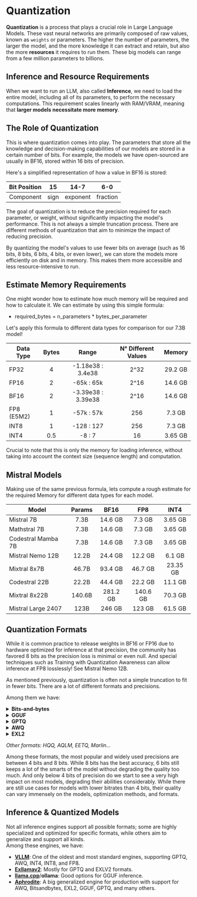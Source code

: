 # Quantization

**Quantization** is a process that plays a crucial role in Large Language Models. These vast neural networks are primarily composed of raw values, known as `weights` or parameters. The higher the number of parameters, the larger the model, and the more knowledge it can extract and retain, but also the more **resources** it requires to run them. These big models can range from a few million parameters to billions.

## Inference and Resource Requirements

When we want to run an LLM, also called **Inference**, we need to load the entire model, including all of its parameters, to perform the necessary computations. This requirement scales linearly with RAM/VRAM, meaning that **larger models necessitate more memory**.

## The Role of Quantization

This is where quantization comes into play. The parameters that store all the knowledge and decision-making capabilities of our models are stored in a certain number of bits. For example, the models we have open-sourced are usually in BF16, stored within 16 bits of precision.

Here's a simplified representation of how a value in BF16 is stored:

| Bit Position | 15 | 14-7 | 6-0 |
|--------------|:--:|:--:|:--:|
| Component    | sign| exponent | fraction |

The goal of quantization is to reduce the precision required for each parameter, or weight, without significantly impacting the model's performance. This is not always a simple truncation process. There are different methods of quantization that aim to minimize the impact of reducing precision.

By quantizing the model's values to use fewer bits on average (such as 16 bits, 8 bits, 6 bits, 4 bits, or even lower), we can store the models more efficiently on disk and in memory. This makes them more accessible and less resource-intensive to run.

## Estimate Memory Requirements

One might wonder how to estimate how much memory will be required and how to calculate it. We can estimate by using this simple formula:
- required_bytes = n_parameters * bytes_per_parameter

Let's apply this formula to different data types for comparison for our 7.3B model!

| Data Type | Bytes | Range | N° Different Values | Memory |
|--------------|:--:|:--:|:--:|:--:|
| FP32   | 4 | -1.18e38 : 3.4e38 | 2^32 | 29.2 GB |
| FP16   | 2 | -65k : 65k | 2^16 | 14.6 GB |
| BF16   | 2 | -3.39e38 : 3.39e38 | 2^16 | 14.6 GB |
| FP8 (E5M2) | 1 | -57k : 57k | 256 | 7.3 GB |
| INT8   | 1 | -128 : 127 | 256 | 7.3 GB |
| INT4   | 0.5 | -8 : 7 | 16 | 3.65 GB |

Crucial to note that this is only the memory for loading inference, without taking into account the context size (sequence length) and computation.

## Mistral Models

Making use of the same previous formula, lets compute a rough estimate for the required Memory for different data types for each model.

| Model | Params | BF16 | FP8 | INT4 |
|--------------|:--:|:--:|:--:|:--:|
| Mistral 7B   | 7.3B | 14.6 GB | 7.3 GB | 3.65 GB |
| Mathstral 7B | 7.3B | 14.6 GB | 7.3 GB | 3.65 GB |
| Codestral Mamba 7B   | 7.3B | 14.6 GB | 7.3 GB | 3.65 GB |
| Mistral Nemo 12B | 12.2B | 24.4 GB | 12.2 GB | 6.1 GB |
| Mixtral 8x7B   | 46.7B | 93.4 GB | 46.7 GB | 23.35 GB |
| Codestral 22B | 22.2B | 44.4 GB | 22.2 GB | 11.1 GB |
| Mixtral 8x22B   | 140.6B | 281.2 GB | 140.6 GB | 70.3 GB |
| Mistral Large 2407  | 123B | 246 GB | 123 GB | 61.5 GB |

## Quantization Formats

While it is common practice to release weights in BF16 or FP16 due to hardware optimized for inference at that precision, the community has favored 8 bits as the precision loss is minimal or even null. And special techniques such as Training with Quantization Awareness can allow inference at FP8 losslessly! See Mistral Nemo 12B.

As mentioned previously, quantization is often not a simple truncation to fit in fewer bits. There are a lot of different formats and precisions.

Among them we have:

<details>
<summary><b>Bits-and-bytes</b></summary>

<a target="_blank" href="https://colab.research.google.com/github/mistralai/cookbook/blob/main/concept-deep-dive/quantization/methods/bnb.ipynb">
  <img src="https://colab.research.google.com/assets/colab-badge.svg" alt="Open In Colab"/>
</a>

Bits-and-bytes is a very fast and straightforward approach to quantization, quantizing while loading. However, speed and quality are not optimal, useful for quick quantization and loading of models.
</details>

<details>
<summary><b>GGUF</b></summary>

<a target="_blank" href="https://colab.research.google.com/github/mistralai/cookbook/blob/main/concept-deep-dive/quantization/methods/gguf.ipynb">
  <img src="https://colab.research.google.com/assets/colab-badge.svg" alt="Open In Colab"/>
</a>

Previously GGML, GGUF is favored by a lot of the community for its ability to run efficiently on CPU and Apple devices, offloading to a GPU if available! Making it a good choice for local testing and deployment.
</details>

<details>
<summary><b>GPTQ</b></summary>

<a target="_blank" href="https://colab.research.google.com/github/mistralai/cookbook/blob/main/concept-deep-dive/quantization/methods/gptq.ipynb">
  <img src="https://colab.research.google.com/assets/colab-badge.svg" alt="Open In Colab"/>
</a>

While GGUF focuses on CPU, GPTQ is oriented towards GPU inference performance by reducing errors with a calibration dataset.
</details>

<details>
<summary><b>AWQ</b></summary>

<a target="_blank" href="https://colab.research.google.com/github/mistralai/cookbook/blob/main/concept-deep-dive/quantization/methods/awq.ipynb">
  <img src="https://colab.research.google.com/assets/colab-badge.svg" alt="Open In Colab"/>
</a>

AWQ is also oriented towards GPU, it bases itself on the fact that ~1% of weights actually contribute significantly to the model's accuracy, and hence these must be treated delicately by using a dataset to analyze the activation distributions during inference and identify those important and critical weights.
</details>

<details>
<summary><b>EXL2</b></summary>

<a target="_blank" href="https://colab.research.google.com/github/mistralai/cookbook/blob/main/concept-deep-dive/quantization/methods/exl2.ipynb">
  <img src="https://colab.research.google.com/assets/colab-badge.svg" alt="Open In Colab"/>
</a>

A more recent format based on the GPTQ optimization method but with mixed quantization levels. It achieves an average desired bitrate with smaller errors than GPTQ while keeping the same or similar bitrate. Can have a slightly higher VRAM usage but better inference speed and quality.
</details>

*Other formats: HQQ, AQLM, EETQ, Marlin...*

Among these formats, the most popular and widely used precisions are between 4 bits and 8 bits. While 8 bits has the best accuracy, 6 bits still keeps a lot of the smarts of the model without degrading the quality too much. And only below 4 bits of precision do we start to see a very high impact on most models, degrading their abilities considerably. While there are still use cases for models with lower bitrates than 4 bits, their quality can vary immensely on the models, optimization methods, and formats.

## Inference & Quantized Models

Not all inference engines support all possible formats; some are highly specialized and optimized for specific formats, while others aim to generalize and support all kinds.  
Among these engines, we have:
- **[VLLM](https://github.com/vllm-project/vllm)**: One of the oldest and most standard engines, supporting GPTQ, AWQ, INT4, INT8, and FP8.
- **[Exllamav2](https://github.com/turboderp/exllamav2)**: Mostly for GPTQ and EXLV2 formats.
- **[llama.cpp](https://github.com/ggerganov/llama.cpp)**/**ollama**: Good options for GGUF inference.
- **[Aphrodite](https://github.com/PygmalionAI/aphrodite-engine)**: A big generalized engine for production with support for AWQ, Bitsandbytes, EXL2, GGUF, GPTQ, and many others.
